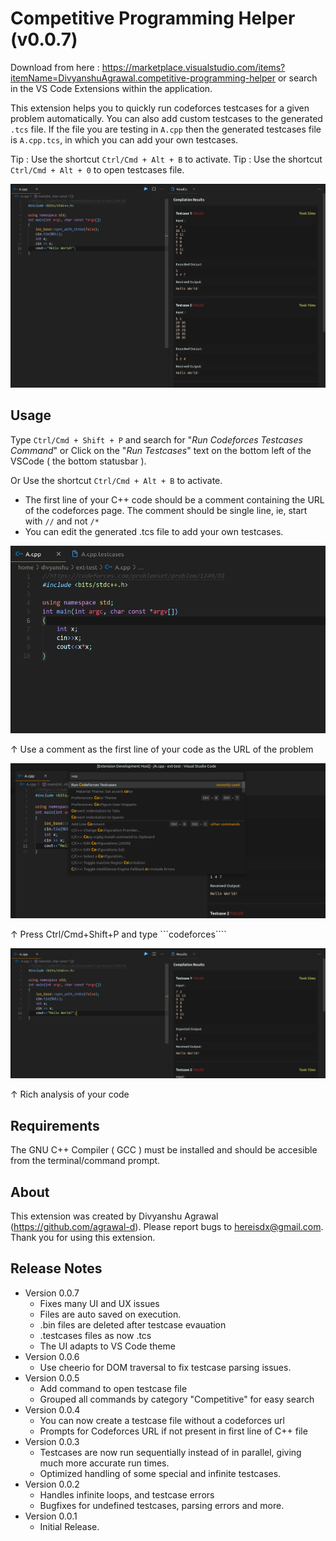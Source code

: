 # Competitive Programming Helper (v0.0.7)

Download from here : https://marketplace.visualstudio.com/items?itemName=DivyanshuAgrawal.competitive-programming-helper or search in the VS Code Extensions within the application.

This extension helps you to quickly run codeforces testcases for a given problem automatically. You can also add custom testcases to the generated ```.tcs``` file. If the file you are testing in ```A.cpp``` then the generated testcases file is ```A.cpp.tcs```, in which you can add your own testcases.

Tip : Use the shortcut ```Ctrl/Cmd + Alt + B``` to activate.
Tip : Use the shortcut ```Ctrl/Cmd + Alt + 0``` to open testcases file.

![Extension Overview](screenshots/overall.png)


## Usage

Type ```Ctrl/Cmd + Shift + P``` and search for "*Run Codeforces Testcases Command*" or Click on the "*Run Testcases*" text on the bottom left of the VSCode ( the bottom statusbar ).

Or Use the shortcut ```Ctrl/Cmd + Alt + B``` to activate.


* The first line of your C++ code should be a comment containing the URL of the codeforces page. The comment should be single line, ie,  start with ```//``` and not ```/*```
* You can edit the generated .tcs file to add your own testcases.

![Use a comment as the first line](screenshots/1.png)

↑ Use a comment as the first line of your code as the URL of the problem



![Run Command ](screenshots/run-command.png)

↑ Press Ctrl/Cmd+Shift+P and type ```codeforces````




![Use a comment as the first line](screenshots/example-result.png)

↑ Rich analysis of your code

## Requirements

The GNU C++ Compiler ( GCC ) must be installed and should be accesible from the terminal/command prompt.

## About
This extension was created by Divyanshu Agrawal (https://github.com/agrawal-d). Please report bugs to hereisdx@gmail.com. Thank you for using this extension.

## Release Notes
* Version 0.0.7
    * Fixes many UI and UX issues
    * Files are auto saved on execution.
    * .bin files are deleted after testcase evauation
    * .testcases files as now .tcs
    * The UI adapts to VS Code theme
* Version 0.0.6
    * Use cheerio for DOM traversal to fix testcase parsing issues.
* Version 0.0.5
    * Add command to open testcase file
    * Grouped all commands by category "Competitive" for easy search
* Version 0.0.4
    * You can now create a testcase file without a codeforces url
    * Prompts for Codeforces URL if not present in first line of C++ file
* Version 0.0.3
    * Testcases are now run sequentially instead of in parallel, giving much more accurate run times.
    * Optimized handling of some special and infinite testcases.
* Version 0.0.2
    * Handles infinite loops, and testcase errors
    * Bugfixes for undefined testcases, parsing errors and more.
* Version 0.0.1
    * Initial Release.

<!-- 
> Tip: Many popular extensions utilize animations. This is an excellent way to show off your extension! We recommend short, focused animations that are easy to follow.

## Requirements

If you have any requirements or dependencies, add a section describing those and how to install and configure them.

## Extension Settings

Include if your extension adds any VS Code settings through the `contributes.configuration` extension point.

For example:

This extension contributes the following settings:

* `myExtension.enable`: enable/disable this extension
* `myExtension.thing`: set to `blah` to do something

## Known Issues

Calling out known issues can help limit users opening duplicate issues against your extension.

## Release Notes

Users appreciate release notes as you update your extension.

### 1.0.0

Initial release of ...

### 1.0.1

Fixed issue #.

### 1.1.0

Added features X, Y, and Z.

-----------------------------------------------------------------------------------------------------------

## Working with Markdown

**Note:** You can author your README using Visual Studio Code.  Here are some useful editor keyboard shortcuts:

* Split the editor (`Cmd+\` on macOS or `Ctrl+\` on Windows and Linux)
* Toggle preview (`Shift+CMD+V` on macOS or `Shift+Ctrl+V` on Windows and Linux)
* Press `Ctrl+Space` (Windows, Linux) or `Cmd+Space` (macOS) to see a list of Markdown snippets

### For more information

* [Visual Studio Code's Markdown Support](http://code.visualstudio.com/docs/languages/markdown)
* [Markdown Syntax Reference](https://help.github.com/articles/markdown-basics/)

**Enjoy!** -->

